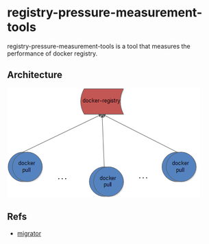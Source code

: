 registry-pressure-measurement-tools
====================

registry-pressure-measurement-tools is a tool that measures the performance of docker registry.

## Architecture

![](images/architecture.png)
    
## Refs

* [migrator](https://docs.openstack.org/developer/performance-docs/test_results/container_repositories/registry2/index.html)
